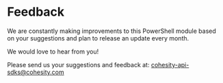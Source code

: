 # Feedback

We are constantly making improvements to this PowerShell module based on your suggestions and plan to release an update every month.

We would love to hear from you!

Please send us your suggestions and feedback at: [cohesity-api-sdks@cohesity.com](mailto:cohesity-api-sdks@cohesity.com)
